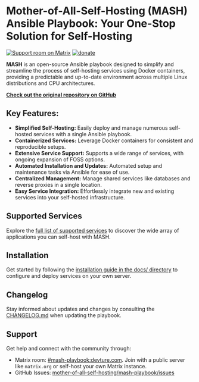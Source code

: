 # Mother-of-All-Self-Hosting (MASH) Ansible Playbook: Your One-Stop Solution for Self-Hosting

[![Support room on Matrix](https://img.shields.io/matrix/mash-playbook:devture.com.svg?label=%23mash-playbook%3Adevture.com&logo=matrix&style=for-the-badge&server_fqdn=matrix.devture.com&fetchMode=summary)](https://matrixrooms.info/room/mash-playbook:devture.com) [![donate](https://liberapay.com/assets/widgets/donate.svg)](https://liberapay.com/mother-of-all-self-hosting/donate)

**MASH** is an open-source Ansible playbook designed to simplify and streamline the process of self-hosting services using Docker containers, providing a predictable and up-to-date environment across multiple Linux distributions and CPU architectures.  

**[Check out the original repository on GitHub](https://github.com/mother-of-all-self-hosting/mash-playbook)**

## Key Features:

*   **Simplified Self-Hosting:** Easily deploy and manage numerous self-hosted services with a single Ansible playbook.
*   **Containerized Services:** Leverage Docker containers for consistent and reproducible setups.
*   **Extensive Service Support:** Supports a wide range of services, with ongoing expansion of FOSS options.
*   **Automated Installation and Updates:** Automated setup and maintenance tasks via Ansible for ease of use.
*   **Centralized Management:** Manage shared services like databases and reverse proxies in a single location.
*   **Easy Service Integration:** Effortlessly integrate new and existing services into your self-hosted infrastructure.

## Supported Services

Explore the [full list of supported services](docs/supported-services.md) to discover the wide array of applications you can self-host with MASH.

## Installation

Get started by following the [installation guide in the docs/ directory](docs/README.md) to configure and deploy services on your own server.

## Changelog

Stay informed about updates and changes by consulting the [CHANGELOG.md](CHANGELOG.md) when updating the playbook.

## Support

Get help and connect with the community through:

*   Matrix room: [#mash-playbook:devture.com](https://matrixrooms.info/room/mash-playbook:devture.com). Join with a public server like `matrix.org` or self-host your own Matrix instance.
*   GitHub Issues: [mother-of-all-self-hosting/mash-playbook/issues](https://github.com/mother-of-all-self-hosting/mash-playbook/issues)